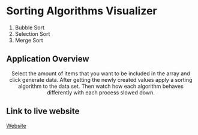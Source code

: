 # Sorting Algorithms Visualizer

1.  Bubble Sort
2.  Selection Sort
3.  Merge Sort

## Application Overview
<div style="text-align:center; width:100%;">
<p style="text-align:center;">Select the amount of items that you want to be included in the array and click generate data.
After getting the newly created values apply a sorting algorithm to the data set. Then watch how each algorithm behaves differently with each process slowed down.</p>
</div>
  
## Link to live website

[Website](https://sortalgorithms.netlify.app/)
